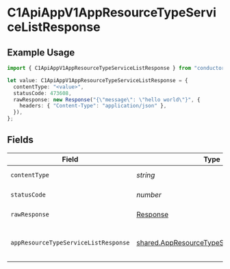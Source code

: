 # C1ApiAppV1AppResourceTypeServiceListResponse

## Example Usage

```typescript
import { C1ApiAppV1AppResourceTypeServiceListResponse } from "conductorone-sdk-typescript/sdk/models/operations";

let value: C1ApiAppV1AppResourceTypeServiceListResponse = {
  contentType: "<value>",
  statusCode: 473608,
  rawResponse: new Response("{\"message\": \"hello world\"}", {
    headers: { "Content-Type": "application/json" },
  }),
};
```

## Fields

| Field                                                                                                         | Type                                                                                                          | Required                                                                                                      | Description                                                                                                   |
| ------------------------------------------------------------------------------------------------------------- | ------------------------------------------------------------------------------------------------------------- | ------------------------------------------------------------------------------------------------------------- | ------------------------------------------------------------------------------------------------------------- |
| `contentType`                                                                                                 | *string*                                                                                                      | :heavy_check_mark:                                                                                            | HTTP response content type for this operation                                                                 |
| `statusCode`                                                                                                  | *number*                                                                                                      | :heavy_check_mark:                                                                                            | HTTP response status code for this operation                                                                  |
| `rawResponse`                                                                                                 | [Response](https://developer.mozilla.org/en-US/docs/Web/API/Response)                                         | :heavy_check_mark:                                                                                            | Raw HTTP response; suitable for custom response parsing                                                       |
| `appResourceTypeServiceListResponse`                                                                          | [shared.AppResourceTypeServiceListResponse](../../../sdk/models/shared/appresourcetypeservicelistresponse.md) | :heavy_minus_sign:                                                                                            | The AppResourceTypeServiceListResponse message contains a list of results and a nextPageToken if applicable.  |